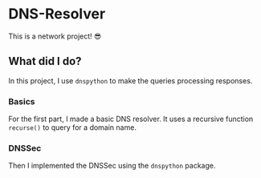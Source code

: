 # DNS-Resolver
This is a network project! :sunglasses:

## What did I do?
In this project, I use `dnspython` to make the queries processing responses.

### Basics
For the first part, I made a basic DNS resolver. It uses a recursive function `recurse()` to query for a domain name.

### DNSSec
Then I implemented the DNSSec using the `dnspython` package.
